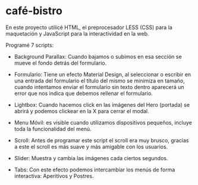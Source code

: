 # café-bistro

En este proyecto utilicé HTML, el preprocesador LESS (CSS) para la maquetación y JavaScript para la interactividad en la web.

Programé  7 scripts:

- Background Parallax: Cuando bajamos o subimos en esa sección se mueve el fondo detrás del formulario.

- Formulario: Tiene un efecto Material Design, al seleccionar o escribir en una entrada del formulario el título del mismo se minimiza en tamaño, cuando intentamos enviar el formulario sin texto dentro aparecerá un error que nos indica que debemos rellenar el formulario.

- Lightbox: Cuando hacemos click en las imágenes del Hero (portada) se abrirá y podemos clickear en la X para cerrar el modal.

- Menu Móvil: es visible cuando utilizamos dispositivos pequeños, incluye toda la funcionalidad del menú.

- Scroll: Antes de programar este script el scroll era muy brusco, gracias a este el scroll es más suave y más amigable con los usuarios.

- Slider: Muestra y cambia las imágenes cada ciertos segundos.

- Tabs: Con este efecto podemos intercambiar los menús de forma interactiva: Aperitivos y Postres.  
